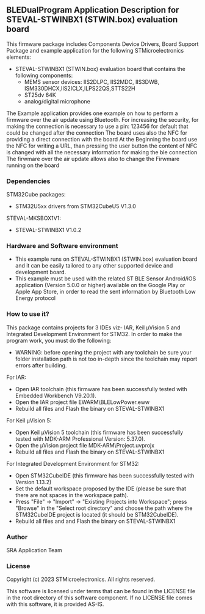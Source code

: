 ## <b>BLEDualProgram Application Description for STEVAL-STWINBX1 (STWIN.box) evaluation board</b>

This firmware package includes Components Device Drivers, Board Support Package and example application for the following STMicroelectronics elements:

  - STEVAL-STWINBX1 (STWIN.box) evaluation board that contains the following components:
      - MEMS sensor devices: IIS2DLPC, IIS2MDC, IIS3DWB, ISM330DHCX,IIS2ICLX,ILPS22QS,STTS22H
	  - ST25dv 64K
      - analog/digital microphone 
 
The Example application provides one example on how to perform a firmware over the air update using Bluetooth.
For increasing the security, for making the connection is necessary to use a pin: 123456 for default that could be changed 
after the connection
The board uses also the NFC for providing a direct connection with the board
At the Beginning the board use the NFC for writing a URL, than pressing the user button the content of NFC is changed 
with all the necessary information for making the ble connection
The firwmare over the air update allows also to change the Firwmare running on the board

### <b>Dependencies</b>

STM32Cube packages:

  - STM32U5xx drivers from STM32CubeU5 V1.3.0
  
STEVAL-MKSBOX1V1:

  - STEVAL-STWINBX1 V1.0.2
  
### <b>Hardware and Software environment</b>

- This example runs on STEVAL-STWINBX1 (STWIN.box) evaluation board and it can be easily tailored to any other supported device and development board.
- This example must be used with the related ST BLE Sensor Android/iOS application (Version 5.0.0 or higher) available on the Google Play or Apple App Store, in order to read the sent information by Bluetooth Low Energy protocol
	
### <b>How to use it?</b>

This package contains projects for 3 IDEs viz- IAR, Keil µVision 5 and Integrated Development Environment for STM32.
In order to make the  program work, you must do the following:

 - WARNING: before opening the project with any toolchain be sure your folder
   installation path is not too in-depth since the toolchain may report errors
   after building.

For IAR:

 - Open IAR toolchain (this firmware has been successfully tested with Embedded Workbench V9.20.1).
 - Open the IAR project file EWARM\BLELowPower.eww
 - Rebuild all files and Flash the binary on STEVAL-STWINBX1

For Keil µVision 5:

 - Open Keil µVision 5 toolchain (this firmware has been successfully tested with MDK-ARM Professional Version: 5.37.0).
 - Open the µVision project file MDK-ARM\Project.uvprojx
 - Rebuild all files and Flash the binary on STEVAL-STWINBX1
		
For Integrated Development Environment for STM32:

 - Open STM32CubeIDE (this firmware has been successfully tested with Version 1.13.2)
 - Set the default workspace proposed by the IDE (please be sure that there are not spaces in the workspace path).
 - Press "File" -> "Import" -> "Existing Projects into Workspace"; press "Browse" in the "Select root directory" and choose the path where the STM32CubeIDE project is located (it should be STM32CubeIDE\).
 - Rebuild all files and and Flash the binary on STEVAL-STWINBX1
   
### <b>Author</b>

SRA Application Team

### <b>License</b>

Copyright (c) 2023 STMicroelectronics.
All rights reserved.

This software is licensed under terms that can be found in the LICENSE file
in the root directory of this software component.
If no LICENSE file comes with this software, it is provided AS-IS.
